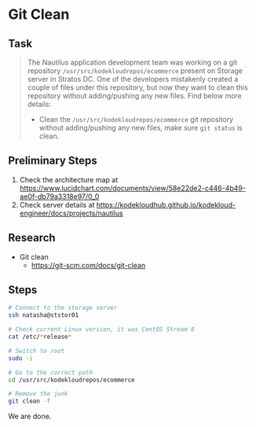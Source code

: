 # Git Clean

## Task

> The Nautilus application development team was working on a git repository `/usr/src/kodekloudrepos/ecommerce` present on Storage server in Stratos DC. One of the developers mistakenly created a couple of files under this repository, but now they want to clean this repository without adding/pushing any new files. Find below more details:
>
> * Clean the `/usr/src/kodekloudrepos/ecommerce` git repository without adding/pushing any new files, make sure `git status` is clean.


## Preliminary Steps

1. Check the architecture map at https://www.lucidchart.com/documents/view/58e22de2-c446-4b49-ae0f-db79a3318e97/0_0
2. Check server details at https://kodekloudhub.github.io/kodekloud-engineer/docs/projects/nautilus

## Research

* Git clean
  * https://git-scm.com/docs/git-clean

## Steps

```bash
# Connect to the storage server
ssh natasha@ststor01

# Check current Linux version, it was CentOS Stream 8
cat /etc/*release*

# Switch to root
sudo -i

# Go to the correct path
cd /usr/src/kodekloudrepos/ecommerce

# Remove the junk
git clean -f
```

We are done.

